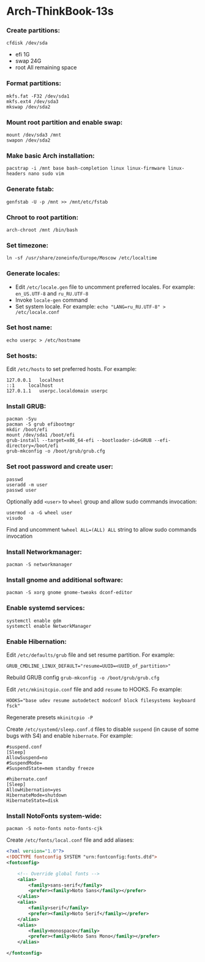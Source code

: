 # Arch-ThinkBook-13s

### Create partitions:

`cfdisk /dev/sda`

* efi 1G
* swap 24G
* root All remaining space

### Format partitions:

```
mkfs.fat -F32 /dev/sda1
mkfs.ext4 /dev/sda3
mkswap /dev/sda2
```

### Mount root partition and enable swap:

```
mount /dev/sda3 /mnt
swapon /dev/sda2
```

### Make basic Arch installation:

`pacstrap -i /mnt base bash-completion linux linux-firmware linux-headers nano sudo vim`

### Generate fstab:

`genfstab -U -p /mnt >> /mnt/etc/fstab`

### Chroot to root partition:

`arch-chroot /mnt /bin/bash`

### Set timezone:

`ln -sf /usr/share/zoneinfo/Europe/Moscow /etc/localtime`

### Generate locales:

* Edit `/etc/locale.gen` file to uncomment preferred locales. For example: `en_US.UTF-8` and `ru_RU.UTF-8`
* Invoke `locale-gen` command
* Set system locale. For example: `echo "LANG=ru_RU.UTF-8" > /etc/locale.conf`

### Set host name:

`echo userpc > /etc/hostname`

### Set hosts:

Edit `/etc/hosts` to set preferred hosts. For example:
```
127.0.0.1	localhost
::1		localhost
127.0.1.1	userpc.localdomain userpc
```

### Install GRUB:

```
pacman -Syu
pacman -S grub efibootmgr
mkdir /boot/efi
mount /dev/sda1 /boot/efi
grub-install --target=x86_64-efi --bootloader-id=GRUB --efi-directory=/boot/efi
grub-mkconfig -o /boot/grub/grub.cfg
```

### Set root password and create user:

```
passwd
useradd -m user
passwd user
```

Optionally add `<user>` to `wheel` group and allow sudo commands invocation:

```
usermod -a -G wheel user
visudo
```

Find and uncomment `%wheel ALL=(ALL) ALL` string to allow sudo commands invocation

### Install Networkmanager:

`pacman -S networkmanager`

### Install gnome and additional software:

`pacman -S xorg gnome gnome-tweaks dconf-editor`

### Enable systemd services:
```
systemctl enable gdm
systemctl enable NetworkManager
```

### Enable Hibernation:

Edit `/etc/defaults/grub` file and set resume partition. For example:
```
GRUB_CMDLINE_LINUX_DEFAULT="resume=UUID=<UUID_of_partition>"
```
Rebuild GRUB config `grub-mkconfig -o /boot/grub/grub.cfg`

Edit `/etc/mkinitcpio.conf` file and add `resume` to HOOKS. Fo example:
```
HOOKS="base udev resume autodetect modconf block filesystems keyboard fsck"
```
Regenerate presets `mkinitcpio -P`

Create `/etc/systemd/sleep.conf.d` files to disable `suspend` (in cause of some bugs with S4) and enable `hibernate`. For example:
```
#suspend.conf
[Sleep]
AllowSuspend=no
#SuspendMode=
#SuspendState=mem standby freeze
```
```
#hibernate.conf
[Sleep]
AllowHibernation=yes
HibernateMode=shutdown
HibernateState=disk
```

### Install NotoFonts system-wide:

`pacman -S noto-fonts noto-fonts-cjk`

Create `/etc/fonts/local.conf` file and add aliases:
```XML
<?xml version="1.0"?>
<!DOCTYPE fontconfig SYSTEM "urn:fontconfig:fonts.dtd">
<fontconfig>

	<!-- Override global fonts -->
	<alias>
		<family>sans-serif</family>
		<prefer><family>Noto Sans</family></prefer>
	</alias>
	<alias>
		<family>serif</family>
		<prefer><family>Noto Serif</family></prefer>
	</alias>
	<alias>
		<family>monospace</family>
		<prefer><family>Noto Sans Mono</family></prefer>
	</alias>

</fontconfig>
```
